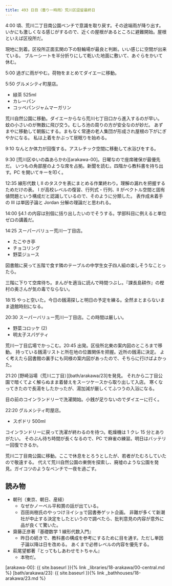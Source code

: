 ```yaml
---
title: 493 日目（曇り一時雨）荒川区逗留最終日
---
```


4:00 頃、荒川二丁目南公園ベンチで意識を取り戻す。その途端雨が降り出す。
いかにも激しくなる感じがするので、近くの屋根があるところに避難開始。屋根といえば区役所だ。

現地に到着。区役所正面玄関の下の駐輪場が最良と判断。いい感じに空間が出来ている。
ブルーシートを半分折りにして乾いた地面に敷いて、あぐらをかいて休む。

5:00 過ぎに雨がやむ。荷物をまとめてダイエーに移動。

5:50 グルメシティ町屋店。

* 緑茶 525ml
* カレーパン
* コッペパンジャムマーガリン

荒川自然公園に移動。ダイエーからなら荒川七丁目口から進入するのが早い。
蚊の小さいのが無数に飛び交う。むしろ池の周りの方が安全なのが妙だ。
あずまやに移動して朝飯にする。まもなく常連の老人集団が形成され屋根の下がにぎやかになる。
私は上着をかぶって居眠りを始める。

9:10 なんとか体力が回復する。アスレチック空間に移動して水浴びをする。

9:30 [荒川区ゆいの森あらかわ][arakawa-00]。日曜なので座席確保が最優先だ。
いつもの角部屋のような席を占拠。新聞を読む。四階から教科書を持ち出す。PC を開いてキーを叩く。

12:35 線形代数 I, II のタスクを表にまとめる作業終わり。理解の漏れを把握するためだけの表。
I が高校レベルの復習、行列式・行列、II がベクトル空間と固有値問題という構成だと認識しているので、そのように分類した。
表作成未着手の III は単因子論と Jordan 分解の理論だと思われる。

14:00 §4.1 の内容は別個に括り出したいのでそうする。学部科目に例えると単位ゼロの講義だ。

14:25 スーパーバリュー荒川一丁目店。

* たこやき亭
* チョコリング
* 野菜ジュース

図書館に戻って五階で食す隣のテーブルの中学生女子四人組の楽しそうなことったら。

三階に下りて空席待ち。まんがを適当に読んで時間つぶし。『課長島耕作』の樫村の奥さんが気の毒でならない。

18:15 やっと空いた。今日の銭湯探しと明日の予定を練る。全然まとまらないまま退館時刻になる。

20:30 スーパーバリュー荒川一丁目店。この時間は厳しい。

* 野菜コロッケ (2)
* 明太子スパゲティ

荒川一丁目広場でかっこむ。20:45 出発。区役所北東の案内図のところまで移動。
持っている銭湯リストと所在地の位置関係を把握。近所の銭湯に決定。
よく考えたら図書館の裏手にも同様の案内図があったので、そちらに行けばよかった。

21:20 [野崎浴場（荒川二丁目）][bath/arakawa/23]を発見。
それから二丁目公園で暗くてよく解らぬまま着替えをスーツケースから取り出して入店。
寒くなってきたので長湯をしたかったが、湯加減が厳しくてふつうの入浴になる。

目の前のコインランドリーで洗濯開始。小銭が足りないのでダイエーに行く。

22:20 グルメシティ町屋店。

* スポドリ 500ml

コインランドリーに戻って洗濯が終わるのを待つ。乾燥機は 1 クレ 15 分とありがたい。
そのぶん待ち時間が長くなるので、PC で麻雀の練習。明日はバッテリー回復できるか。

荒川二丁目南公園に移動。ここで休息をとろうとしたが、若者がたむろしていたので敬遠する。
代えて荒川自然公園の東側を探索し、廃墟のような公園を発見。ガイコツのようなベンチで一夜を過ごす。

## 読み物

* 朝刊（東京、朝日、産経）
  * なぜかノーベル平和賞の話が出ている。
  * 百田尚樹氏のやっつけヨイショで図書券ゲット企画。
    非難が多くて新潮社が中止する決定をしたというので調べたら、批判意見の内容が意外に品が良くて驚いた。
* 齋藤正彦著『基礎数学 1 線形代数入門』
  * 昨日の続きで、教科書の構成を参考にするために目を通す。ただし単因子論以降は日を改める。
    あくまで必修レベルの内容を優先する。
* 萩尾望都著『とってもしあわせモトちゃん』
  * 本物だ。

[arakawa-00]: {{ site.baseurl }}{% link _libraries/18-arakawa/00-central.md %}
[bath/arakawa/23]: {{ site.baseurl }}{% link _bathhouses/18-arakawa/23.md %}
